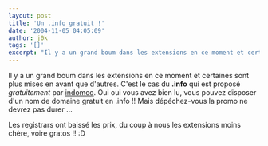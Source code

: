 ```yaml
---
layout: post
title: 'Un .info gratuit !'
date: '2004-11-05 04:05:09'
author: j0k
tags: '[]'
excerpt: "Il y a un grand boum dans les extensions en ce moment et certaines sont plus mises en avant que d'autres.    C'est le cas du **.info** qui est proposé *gratuitement* par [indomco](https://www.indomco.fr/). Oui oui vous avez bien lu, vous pouvez disposer d'un nom de domaine gratuit en .info !!   Mais dépéchez-vous la promo ne devrez pas durer ...  \n       …"
---
```


Il y a un grand boum dans les extensions en ce moment et certaines sont plus mises en avant que d'autres.    C'est le cas du **.info** qui est proposé *gratuitement* par [indomco](https://www.indomco.fr/). Oui oui vous avez bien lu, vous pouvez disposer d'un nom de domaine gratuit en .info !!   Mais dépéchez-vous la promo ne devrez pas durer ...

Les registrars ont baissé les prix, du coup à nous les extensions moins chère, voire gratos !!  :D

